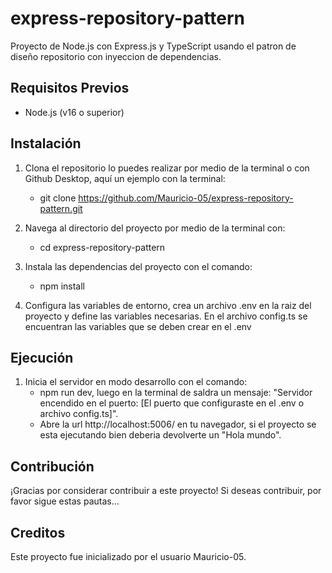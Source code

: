 # express-repository-pattern

Proyecto de Node.js con Express.js y TypeScript usando el patron de diseño repositorio con inyeccion de dependencias.

## Requisitos Previos

- Node.js (v16 o superior)

## Instalación

1. Clona el repositorio lo puedes realizar por medio de la terminal o con Github Desktop, aquí un ejemplo con la terminal:

   - git clone https://github.com/Mauricio-05/express-repository-pattern.git

2. Navega al directorio del proyecto por medio de la terminal con:

   - cd express-repository-pattern

3. Instala las dependencias del proyecto con el comando:

   - npm install

4. Configura las variables de entorno, crea un archivo .env en la raiz del proyecto y define las variables necesarias. En el archivo config.ts se encuentran las variables que se deben crear en el .env

## Ejecución

1. Inicia el servidor en modo desarrollo con el comando:
   - npm run dev, luego en la terminal de saldra un mensaje: "Servidor encendido en el puerto: [El puerto que configuraste en el .env o archivo config.ts]".
   - Abre la url http://localhost:5006/ en tu navegador, si el proyecto se esta ejecutando bien deberia devolverte un "Hola mundo".

## Contribución

¡Gracias por considerar contribuir a este proyecto! Si deseas contribuir, por favor sigue estas pautas...

## Creditos

Este proyecto fue inicializado por el usuario Mauricio-05.
